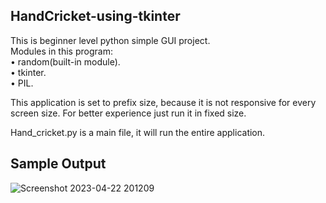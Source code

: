 
## HandCricket-using-tkinter

This is beginner level python simple GUI project.\
Modules in this program:\
    • random(built-in module).\
    • tkinter.\
    • PIL.


This application is set to prefix size, because it is not responsive for every screen size.
For better experience just run it in fixed size.

Hand_cricket.py is a main file, it will run the entire application.

## Sample Output

![Screenshot 2023-04-22 201209](https://user-images.githubusercontent.com/87871469/233791322-b3ba910e-df91-47aa-ab64-8d6a6a8aa498.png)
